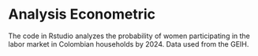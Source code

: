 # Analysis Econometric 
The code in Rstudio analyzes the probability of women participating in the labor market in Colombian households by 2024. Data used from the GEIH.
